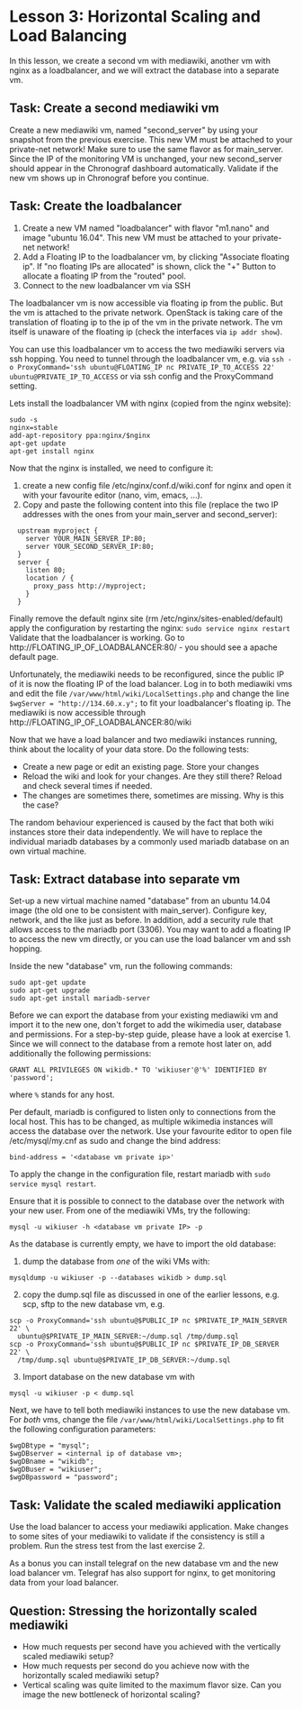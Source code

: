 # Lesson 3: Horizontal Scaling and Load Balancing

In this lesson, we create a second vm with mediawiki, another vm with nginx as a loadbalancer,
and we will extract the database into a separate vm. 

## Task: Create a second mediawiki vm
Create a new mediawiki vm, named "second_server" by using your snapshot from the previous exercise. 
This new VM must be attached to your private-net network! Make sure to use the same flavor as for main_server.
Since the IP of the monitoring VM is unchanged, your new second_server should appear in the Chronograf dashboard automatically.
Validate if the new vm shows up in Chronograf before you continue.

## Task: Create the loadbalancer
1. Create a new VM named "loadbalancer" with flavor "m1.nano" and image "ubuntu 16.04". This new VM must be attached to your private-net network!
2. Add a Floating IP to the loadbalancer vm, by clicking "Associate floating ip". If "no floating IPs are allocated"  is shown, click the "+" Button to allocate a floating IP from the "routed" pool.
3. Connect to the new loadbalancer vm via SSH

The loadbalancer vm is now accessible via floating ip from the public. But the vm is attached to the private network. OpenStack is taking care of the translation of floating ip to the ip of the vm in the private network. The vm itself is unaware of the floating ip (check the interfaces via `ip addr show`).

You can use this loadbalancer vm to access the two mediawiki servers via ssh hopping. You need to tunnel through the loadbalancer vm, e.g. via
`ssh -o ProxyCommand='ssh ubuntu@FLOATING_IP nc PRIVATE_IP_TO_ACCESS 22' ubuntu@PRIVATE_IP_TO_ACCESS` or via ssh config and the ProxyCommand setting.

Lets install the loadbalancer VM with nginx (copied from the nginx website):

```
sudo -s
nginx=stable
add-apt-repository ppa:nginx/$nginx
apt-get update
apt-get install nginx
```

Now that the nginx is installed, we need to configure it:

1. create a new config file /etc/nginx/conf.d/wiki.conf for nginx and open it with your favourite editor (nano, vim, emacs, ...).
2. Copy and paste the following content into this file (replace the two IP addresses with the ones from your main_server and second_server):

```
  upstream myproject {
    server YOUR_MAIN_SERVER_IP:80;
    server YOUR_SECOND_SERVER_IP:80;
  }
  server {
    listen 80;
    location / {
      proxy_pass http://myproject;
    }
  }
```  

Finally remove the default nginx site (rm /etc/nginx/sites-enabled/default) apply the configuration by restarting the nginx: `sudo service nginx restart`
Validate that the loadbalancer is working. Go to http://FLOATING_IP_OF_LOADBALANCER:80/ - you should see a apache default page.

Unfortunately, the mediawiki needs to be reconfigured, since the public IP of it is now the floating IP of the load balancer. 
Log in to both mediawiki vms and edit the file `/var/www/html/wiki/LocalSettings.php` and change the line `$wgServer = "http://134.60.x.y";` 
to fit your loadbalancer's floating ip.
The mediawiki is now accessible through http://FLOATING_IP_OF_LOADBALANCER:80/wiki

Now that we have a load balancer and two mediawiki instances running, think about the locality of your data store. Do the following tests:

 - Create a new page or edit an existing page. Store your changes
 - Reload the wiki and look for your changes. Are they still there? Reload and check several times if needed.
 - The changes are sometimes there, sometimes are missing. Why is this the case?

The random behaviour experienced is caused by the fact that both wiki instances store their data independently.
We will have to replace the individual mariadb databases by a commonly used mariadb database on an own virtual machine.

## Task: Extract database into separate vm
Set-up a new virtual machine named "database" from an ubuntu 14.04 image (the old one to be consistent with main_server). Configure key, network, and the like just as before.
In addition, add a security rule that allows access to the mariadb port (3306). 
You may want to add a floating IP to access the new vm directly, or you can use the load balancer vm and ssh hopping.

Inside the new "database" vm, run the following commands:

```
sudo apt-get update
sudo apt-get upgrade
sudo apt-get install mariadb-server
```

Before we can export the database from your existing mediawiki vm and import it to the new one, don't forget to add the wikimedia user, database and permissions.
For a step-by-step guide, please have a look at exercise 1. Since we will connect to the database from a remote host later on, add
additionally the following permissions: 
```
GRANT ALL PRIVILEGES ON wikidb.* TO 'wikiuser'@'%' IDENTIFIED BY 'password';
```
where `%` stands for any host.

Per default, mariadb is configured to listen only to connections from the local host. This has to be changed, as multiple
wikimedia instances will access the database over the network. 
Use your favourite editor to open file /etc/mysql/my.cnf as sudo and change the bind address:

```
bind-address = '<database vm private ip>'
```

To apply the change in the configuration file, restart mariadb with `sudo service mysql restart`.

Ensure that it is possible to connect to the database over the network with your new user. From one of the mediawiki VMs, try the following:
```
mysql -u wikiuser -h <database vm private IP> -p
```

As the database is currently empty, we have to import the old database:

1. dump the database from *one* of the wiki VMs with:
```
mysqldump -u wikiuser -p --databases wikidb > dump.sql
```

2. copy the dump.sql file as discussed in one of the earlier lessons, e.g. scp, sftp to the new database vm, e.g.
```
scp -o ProxyCommand='ssh ubuntu@$PUBLIC_IP nc $PRIVATE_IP_MAIN_SERVER 22' \
  ubuntu@$PRIVATE_IP_MAIN_SERVER:~/dump.sql /tmp/dump.sql
scp -o ProxyCommand='ssh ubuntu@$PUBLIC_IP nc $PRIVATE_IP_DB_SERVER 22' \
  /tmp/dump.sql ubuntu@$PRIVATE_IP_DB_SERVER:~/dump.sql
```
3. Import database on the new database vm with 
```
mysql -u wikiuser -p < dump.sql
```

Next, we have to tell both mediawiki instances to use the new database vm. For *both* vms, change
the file `/var/www/html/wiki/LocalSettings.php` to fit the following configuration parameters:

```
$wgDBtype = "mysql";
$wgDBserver = <internal ip of database vm>;
$wgDBname = "wikidb";
$wgDBuser = "wikiuser";
$wgDBpassword = "password";
```

## Task: Validate the scaled mediawiki application

Use the load balancer to access your mediawiki application. Make changes to some sites of your mediawiki to validate if the
consistency is still a problem. Run the stress test from the last exercise 2. 

As a bonus you can install telegraf on the new database vm and the new load balancer vm. Telegraf has also support for nginx,
to get monitoring data from your load balancer.

## Question: Stressing the horizontally scaled mediawiki

- How much requests per second have you achieved with the vertically scaled mediawiki setup?
- How much requests per second do you achieve now with the horizontally scaled mediawiki setup?
- Vertical scaling was quite limited to the maximum flavor size. Can you image the new bottleneck of horizontal scaling?

